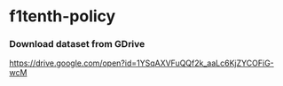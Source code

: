 # f1tenth-policy

### Download dataset from GDrive

https://drive.google.com/open?id=1YSqAXVFuQQf2k_aaLc6KjZYCOFiG-wcM
